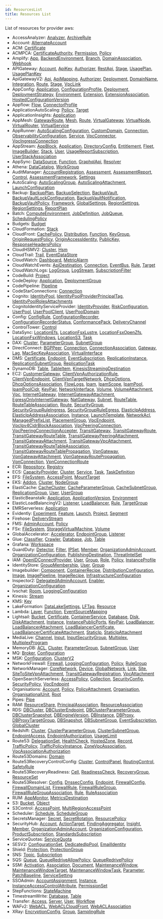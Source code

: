 ```yaml
---
id: ResourcesList
title: Resources List
---
```

List of resources for provider aws:

* AccessAnalyzer: 
[Analyzer](./resources/AccessAnalyzer/Analyzer.md), [ArchiveRule](./resources/AccessAnalyzer/ArchiveRule.md)
* Account: 
[AlternateAccount](./resources/Account/AlternateAccount.md)
* ACM: 
[Certificate](./resources/ACM/Certificate.md)
* ACMPCA: 
[CertificateAuthority](./resources/ACMPCA/CertificateAuthority.md), [Permission](./resources/ACMPCA/Permission.md), [Policy](./resources/ACMPCA/Policy.md)
* Amplify: 
[App](./resources/Amplify/App.md), [BackendEnvironment](./resources/Amplify/BackendEnvironment.md), [Branch](./resources/Amplify/Branch.md), [DomainAssociation](./resources/Amplify/DomainAssociation.md), [Webhook](./resources/Amplify/Webhook.md)
* APIGateway: 
[Account](./resources/APIGateway/Account.md), [ApiKey](./resources/APIGateway/ApiKey.md), [Authorizer](./resources/APIGateway/Authorizer.md), [RestApi](./resources/APIGateway/RestApi.md), [Stage](./resources/APIGateway/Stage.md), [UsagePlan](./resources/APIGateway/UsagePlan.md), [UsagePlanKey](./resources/APIGateway/UsagePlanKey.md)
* ApiGatewayV2: 
[Api](./resources/ApiGatewayV2/Api.md), [ApiMapping](./resources/ApiGatewayV2/ApiMapping.md), [Authorizer](./resources/ApiGatewayV2/Authorizer.md), [Deployment](./resources/ApiGatewayV2/Deployment.md), [DomainName](./resources/ApiGatewayV2/DomainName.md), [Integration](./resources/ApiGatewayV2/Integration.md), [Route](./resources/ApiGatewayV2/Route.md), [Stage](./resources/ApiGatewayV2/Stage.md), [VpcLink](./resources/ApiGatewayV2/VpcLink.md)
* AppConfig: 
[Application](./resources/AppConfig/Application.md), [ConfigurationProfile](./resources/AppConfig/ConfigurationProfile.md), [Deployment](./resources/AppConfig/Deployment.md), [DeploymentStrategy](./resources/AppConfig/DeploymentStrategy.md), [Environment](./resources/AppConfig/Environment.md), [Extension](./resources/AppConfig/Extension.md), [ExtensionAssociation](./resources/AppConfig/ExtensionAssociation.md), [HostedConfigurationVersion](./resources/AppConfig/HostedConfigurationVersion.md)
* Appflow: 
[Flow](./resources/Appflow/Flow.md), [ConnectorProfile](./resources/Appflow/ConnectorProfile.md)
* ApplicationAutoScaling: 
[Policy](./resources/ApplicationAutoScaling/Policy.md), [Target](./resources/ApplicationAutoScaling/Target.md)
* ApplicationInsights: 
[Application](./resources/ApplicationInsights/Application.md)
* AppMesh: 
[GatewayRoute](./resources/AppMesh/GatewayRoute.md), [Mesh](./resources/AppMesh/Mesh.md), [Route](./resources/AppMesh/Route.md), [VirtualGateway](./resources/AppMesh/VirtualGateway.md), [VirtualNode](./resources/AppMesh/VirtualNode.md), [VirtualRouter](./resources/AppMesh/VirtualRouter.md), [VirtualService](./resources/AppMesh/VirtualService.md)
* AppRunner: 
[AutoScalingConfiguration](./resources/AppRunner/AutoScalingConfiguration.md), [CustomDomain](./resources/AppRunner/CustomDomain.md), [Connection](./resources/AppRunner/Connection.md), [ObservabilityConfiguration](./resources/AppRunner/ObservabilityConfiguration.md), [Service](./resources/AppRunner/Service.md), [VpcConnector](./resources/AppRunner/VpcConnector.md), [VpcIngressConnection](./resources/AppRunner/VpcIngressConnection.md)
* AppStream: 
[AppBlock](./resources/AppStream/AppBlock.md), [Application](./resources/AppStream/Application.md), [DirectoryConfig](./resources/AppStream/DirectoryConfig.md), [Entitlement](./resources/AppStream/Entitlement.md), [Fleet](./resources/AppStream/Fleet.md), [ImageBuilder](./resources/AppStream/ImageBuilder.md), [Stack](./resources/AppStream/Stack.md), [User](./resources/AppStream/User.md), [UsageReportSubscription](./resources/AppStream/UsageReportSubscription.md), [UserStackAssociation](./resources/AppStream/UserStackAssociation.md)
* AppSync: 
[DataSource](./resources/AppSync/DataSource.md), [Function](./resources/AppSync/Function.md), [GraphqlApi](./resources/AppSync/GraphqlApi.md), [Resolver](./resources/AppSync/Resolver.md)
* Athena: 
[DataCatalog](./resources/Athena/DataCatalog.md), [WorkGroup](./resources/Athena/WorkGroup.md)
* AuditManager: 
[AccountRegistration](./resources/AuditManager/AccountRegistration.md), [Assessment](./resources/AuditManager/Assessment.md), [AssessmentReport](./resources/AuditManager/AssessmentReport.md), [Control](./resources/AuditManager/Control.md), [AssessmentFramework](./resources/AuditManager/AssessmentFramework.md), [Settings](./resources/AuditManager/Settings.md)
* AutoScaling: 
[AutoScalingGroup](./resources/AutoScaling/AutoScalingGroup.md), [AutoScalingAttachment](./resources/AutoScaling/AutoScalingAttachment.md), [LaunchConfiguration](./resources/AutoScaling/LaunchConfiguration.md)
* Backup: 
[BackupPlan](./resources/Backup/BackupPlan.md), [BackupSelection](./resources/Backup/BackupSelection.md), [BackupVault](./resources/Backup/BackupVault.md), [BackupVaultLockConfiguration](./resources/Backup/BackupVaultLockConfiguration.md), [BackupVaultNotification](./resources/Backup/BackupVaultNotification.md), [BackupVaultPolicy](./resources/Backup/BackupVaultPolicy.md), [Framework](./resources/Backup/Framework.md), [GlobalSettings](./resources/Backup/GlobalSettings.md), [RegionSettings](./resources/Backup/RegionSettings.md), [RegionSettings](./resources/Backup/RegionSettings.md), [ReportPlan](./resources/Backup/ReportPlan.md)
* Batch: 
[ComputeEnvironment](./resources/Batch/ComputeEnvironment.md), [JobDefinition](./resources/Batch/JobDefinition.md), [JobQueue](./resources/Batch/JobQueue.md), [SchedulingPolicy](./resources/Batch/SchedulingPolicy.md)
* Budgets: 
[Budget](./resources/Budgets/Budget.md)
* CloudFormation: 
[Stack](./resources/CloudFormation/Stack.md)
* CloudFront: 
[CachePolicy](./resources/CloudFront/CachePolicy.md), [Distribution](./resources/CloudFront/Distribution.md), [Function](./resources/CloudFront/Function.md), [KeyGroup](./resources/CloudFront/KeyGroup.md), [OriginRequestPolicy](./resources/CloudFront/OriginRequestPolicy.md), [OriginAccessIdentity](./resources/CloudFront/OriginAccessIdentity.md), [PublicKey](./resources/CloudFront/PublicKey.md), [ResponseHeadersPolicy](./resources/CloudFront/ResponseHeadersPolicy.md)
* CloudHSMV2: 
[Cluster](./resources/CloudHSMV2/Cluster.md), [Hsm](./resources/CloudHSMV2/Hsm.md)
* CloudTrail: 
[Trail](./resources/CloudTrail/Trail.md), [EventDataStore](./resources/CloudTrail/EventDataStore.md)
* CloudWatch: 
[Dashboard](./resources/CloudWatch/Dashboard.md), [MetricAlarm](./resources/CloudWatch/MetricAlarm.md)
* CloudWatchEvents: 
[ApiDestination](./resources/CloudWatchEvents/ApiDestination.md), [Connection](./resources/CloudWatchEvents/Connection.md), [EventBus](./resources/CloudWatchEvents/EventBus.md), [Rule](./resources/CloudWatchEvents/Rule.md), [Target](./resources/CloudWatchEvents/Target.md)
* CloudWatchLogs: 
[LogGroup](./resources/CloudWatchLogs/LogGroup.md), [LogStream](./resources/CloudWatchLogs/LogStream.md), [SubscriptionFilter](./resources/CloudWatchLogs/SubscriptionFilter.md)
* CodeBuild: 
[Project](./resources/CodeBuild/Project.md)
* CodeDeploy: 
[Application](./resources/CodeDeploy/Application.md), [DeploymentGroup](./resources/CodeDeploy/DeploymentGroup.md)
* CodePipeline: 
[Pipeline](./resources/CodePipeline/Pipeline.md)
* CodeStarConnections: 
[Connection](./resources/CodeStarConnections/Connection.md)
* Cognito: 
[IdentityPool](./resources/Cognito/IdentityPool.md), [IdentityPoolProviderPrincipalTag](./resources/Cognito/IdentityPoolProviderPrincipalTag.md), [IdentityPoolRolesAttachments](./resources/Cognito/IdentityPoolRolesAttachments.md)
* CognitoIdentityServiceProvider: 
[IdentityProvider](./resources/CognitoIdentityServiceProvider/IdentityProvider.md), [RiskConfiguration](./resources/CognitoIdentityServiceProvider/RiskConfiguration.md), [UserPool](./resources/CognitoIdentityServiceProvider/UserPool.md), [UserPoolClient](./resources/CognitoIdentityServiceProvider/UserPoolClient.md), [UserPoolDomain](./resources/CognitoIdentityServiceProvider/UserPoolDomain.md)
* Config: 
[ConfigRule](./resources/Config/ConfigRule.md), [ConfigurationRecorder](./resources/Config/ConfigurationRecorder.md), [ConfigurationRecorderStatus](./resources/Config/ConfigurationRecorderStatus.md), [ConformancePack](./resources/Config/ConformancePack.md), [DeliveryChannel](./resources/Config/DeliveryChannel.md)
* ControlTower: 
[Control](./resources/ControlTower/Control.md)
* DataSync: 
[LocationEfs](./resources/DataSync/LocationEfs.md), [LocationFsxLustre](./resources/DataSync/LocationFsxLustre.md), [LocationFsxOpenZfs](./resources/DataSync/LocationFsxOpenZfs.md), [LocationFsxWindows](./resources/DataSync/LocationFsxWindows.md), [LocationS3](./resources/DataSync/LocationS3.md), [Task](./resources/DataSync/Task.md)
* DAX: 
[Cluster](./resources/DAX/Cluster.md), [ParameterGroup](./resources/DAX/ParameterGroup.md), [SubnetGroup](./resources/DAX/SubnetGroup.md)
* DirectConnect: 
[BGPPeer](./resources/DirectConnect/BGPPeer.md), [Connection](./resources/DirectConnect/Connection.md), [ConnectionAssociation](./resources/DirectConnect/ConnectionAssociation.md), [Gateway](./resources/DirectConnect/Gateway.md), [Lag](./resources/DirectConnect/Lag.md), [MacSecKeyAssociation](./resources/DirectConnect/MacSecKeyAssociation.md), [VirtualInterface](./resources/DirectConnect/VirtualInterface.md)
* DMS: 
[Certificate](./resources/DMS/Certificate.md), [Endpoint](./resources/DMS/Endpoint.md), [EventSubscription](./resources/DMS/EventSubscription.md), [ReplicationInstance](./resources/DMS/ReplicationInstance.md), [ReplicationSubnetGroup](./resources/DMS/ReplicationSubnetGroup.md), [ReplicationTask](./resources/DMS/ReplicationTask.md)
* DynamoDB: 
[Table](./resources/DynamoDB/Table.md), [TableItem](./resources/DynamoDB/TableItem.md), [KinesisStreamingDestination](./resources/DynamoDB/KinesisStreamingDestination.md)
* EC2: 
[CustomerGateway](./resources/EC2/CustomerGateway.md), [ClientVpnAuthorizationRule](./resources/EC2/ClientVpnAuthorizationRule.md), [ClientVpnEndpoint](./resources/EC2/ClientVpnEndpoint.md), [ClientVpnTargetNetwork](./resources/EC2/ClientVpnTargetNetwork.md), [DhcpOptions](./resources/EC2/DhcpOptions.md), [DhcpOptionsAssociation](./resources/EC2/DhcpOptionsAssociation.md), [FlowLogs](./resources/EC2/FlowLogs.md), [Ipam](./resources/EC2/Ipam.md), [IpamScope](./resources/EC2/IpamScope.md), [IpamPool](./resources/EC2/IpamPool.md), [IpamPoolCidr](./resources/EC2/IpamPoolCidr.md), [KeyPair](./resources/EC2/KeyPair.md), [NetworkInterface](./resources/EC2/NetworkInterface.md), [Volume](./resources/EC2/Volume.md), [VolumeAttachment](./resources/EC2/VolumeAttachment.md), [Vpc](./resources/EC2/Vpc.md), [InternetGateway](./resources/EC2/InternetGateway.md), [InternetGatewayAttachment](./resources/EC2/InternetGatewayAttachment.md), [EgressOnlyInternetGateway](./resources/EC2/EgressOnlyInternetGateway.md), [NatGateway](./resources/EC2/NatGateway.md), [Subnet](./resources/EC2/Subnet.md), [RouteTable](./resources/EC2/RouteTable.md), [RouteTableAssociation](./resources/EC2/RouteTableAssociation.md), [Route](./resources/EC2/Route.md), [SecurityGroup](./resources/EC2/SecurityGroup.md), [SecurityGroupRuleIngress](./resources/EC2/SecurityGroupRuleIngress.md), [SecurityGroupRuleEgress](./resources/EC2/SecurityGroupRuleEgress.md), [ElasticIpAddress](./resources/EC2/ElasticIpAddress.md), [ElasticIpAddressAssociation](./resources/EC2/ElasticIpAddressAssociation.md), [Instance](./resources/EC2/Instance.md), [LaunchTemplate](./resources/EC2/LaunchTemplate.md), [NetworkAcl](./resources/EC2/NetworkAcl.md), [ManagedPrefixList](./resources/EC2/ManagedPrefixList.md), [PlacementGroup](./resources/EC2/PlacementGroup.md), [VpcEndpoint](./resources/EC2/VpcEndpoint.md), [VpcIpv4CidrBlockAssociation](./resources/EC2/VpcIpv4CidrBlockAssociation.md), [VpcPeeringConnection](./resources/EC2/VpcPeeringConnection.md), [VpcPeeringConnectionAccepter](./resources/EC2/VpcPeeringConnectionAccepter.md), [TransitGateway](./resources/EC2/TransitGateway.md), [TransitGatewayRoute](./resources/EC2/TransitGatewayRoute.md), [TransitGatewayRouteTable](./resources/EC2/TransitGatewayRouteTable.md), [TransitGatewayPeeringAttachment](./resources/EC2/TransitGatewayPeeringAttachment.md), [TransitGatewayAttachment](./resources/EC2/TransitGatewayAttachment.md), [TransitGatewayVpcAttachment](./resources/EC2/TransitGatewayVpcAttachment.md), [TransitGatewayRouteTableAssociation](./resources/EC2/TransitGatewayRouteTableAssociation.md), [TransitGatewayRouteTablePropagation](./resources/EC2/TransitGatewayRouteTablePropagation.md), [VpnGateway](./resources/EC2/VpnGateway.md), [VpnGatewayAttachment](./resources/EC2/VpnGatewayAttachment.md), [VpnGatewayRoutePropagation](./resources/EC2/VpnGatewayRoutePropagation.md), [VpnConnection](./resources/EC2/VpnConnection.md), [VpnConnectionRoute](./resources/EC2/VpnConnectionRoute.md)
* ECR: 
[Repository](./resources/ECR/Repository.md), [Registry](./resources/ECR/Registry.md)
* ECS: 
[CapacityProvider](./resources/ECS/CapacityProvider.md), [Cluster](./resources/ECS/Cluster.md), [Service](./resources/ECS/Service.md), [Task](./resources/ECS/Task.md), [TaskDefinition](./resources/ECS/TaskDefinition.md)
* EFS: 
[FileSystem](./resources/EFS/FileSystem.md), [AccessPoint](./resources/EFS/AccessPoint.md), [MountTarget](./resources/EFS/MountTarget.md)
* EKS: 
[Addon](./resources/EKS/Addon.md), [Cluster](./resources/EKS/Cluster.md), [NodeGroup](./resources/EKS/NodeGroup.md)
* ElastiCache: 
[CacheCluster](./resources/ElastiCache/CacheCluster.md), [CacheParameterGroup](./resources/ElastiCache/CacheParameterGroup.md), [CacheSubnetGroup](./resources/ElastiCache/CacheSubnetGroup.md), [ReplicationGroup](./resources/ElastiCache/ReplicationGroup.md), [User](./resources/ElastiCache/User.md), [UserGroup](./resources/ElastiCache/UserGroup.md)
* ElasticBeanstalk: 
[Application](./resources/ElasticBeanstalk/Application.md), [ApplicationVersion](./resources/ElasticBeanstalk/ApplicationVersion.md), [Environment](./resources/ElasticBeanstalk/Environment.md)
* ElasticLoadBalancingV2: 
[Listener](./resources/ElasticLoadBalancingV2/Listener.md), [LoadBalancer](./resources/ElasticLoadBalancingV2/LoadBalancer.md), [Rule](./resources/ElasticLoadBalancingV2/Rule.md), [TargetGroup](./resources/ElasticLoadBalancingV2/TargetGroup.md)
* EMRServerless: 
[Application](./resources/EMRServerless/Application.md)
* Evidently: 
[Experiment](./resources/Evidently/Experiment.md), [Feature](./resources/Evidently/Feature.md), [Launch](./resources/Evidently/Launch.md), [Project](./resources/Evidently/Project.md), [Segment](./resources/Evidently/Segment.md)
* Firehose: 
[DeliveryStream](./resources/Firehose/DeliveryStream.md)
* FMS: 
[AdminAccount](./resources/FMS/AdminAccount.md), [Policy](./resources/FMS/Policy.md)
* FSx: 
[FileSystem](./resources/FSx/FileSystem.md), [StorageVirtualMachine](./resources/FSx/StorageVirtualMachine.md), [Volume](./resources/FSx/Volume.md)
* GlobalAccelerator: 
[Accelerator](./resources/GlobalAccelerator/Accelerator.md), [EndpointGroup](./resources/GlobalAccelerator/EndpointGroup.md), [Listener](./resources/GlobalAccelerator/Listener.md)
* Glue: 
[Classifier](./resources/Glue/Classifier.md), [Crawler](./resources/Glue/Crawler.md), [Database](./resources/Glue/Database.md), [Job](./resources/Glue/Job.md), [Table](./resources/Glue/Table.md)
* Grafana: 
[Workspace](./resources/Grafana/Workspace.md)
* GuardDuty: 
[Detector](./resources/GuardDuty/Detector.md), [Filter](./resources/GuardDuty/Filter.md), [IPSet](./resources/GuardDuty/IPSet.md), [Member](./resources/GuardDuty/Member.md), [OrganizationAdminAccount](./resources/GuardDuty/OrganizationAdminAccount.md), [OrganizationConfiguration](./resources/GuardDuty/OrganizationConfiguration.md), [PublishingDestination](./resources/GuardDuty/PublishingDestination.md), [ThreatIntelSet](./resources/GuardDuty/ThreatIntelSet.md)
* IAM: 
[OpenIDConnectProvider](./resources/IAM/OpenIDConnectProvider.md), [User](./resources/IAM/User.md), [Group](./resources/IAM/Group.md), [Role](./resources/IAM/Role.md), [Policy](./resources/IAM/Policy.md), [InstanceProfile](./resources/IAM/InstanceProfile.md)
* IdentityStore: 
[GroupMembership](./resources/IdentityStore/GroupMembership.md), [User](./resources/IdentityStore/User.md), [Group](./resources/IdentityStore/Group.md)
* Imagebuilder: 
[Component](./resources/Imagebuilder/Component.md), [ContainerRecipe](./resources/Imagebuilder/ContainerRecipe.md), [DistributionConfiguration](./resources/Imagebuilder/DistributionConfiguration.md), [Image](./resources/Imagebuilder/Image.md), [ImagePipeline](./resources/Imagebuilder/ImagePipeline.md), [ImageRecipe](./resources/Imagebuilder/ImageRecipe.md), [InfrastructureConfiguration](./resources/Imagebuilder/InfrastructureConfiguration.md)
* Inspector2: 
[DelegatedAdminAccount](./resources/Inspector2/DelegatedAdminAccount.md), [Enabler](./resources/Inspector2/Enabler.md), [OrganizationConfiguration](./resources/Inspector2/OrganizationConfiguration.md)
* Ivschat: 
[Room](./resources/Ivschat/Room.md), [LoggingConfiguration](./resources/Ivschat/LoggingConfiguration.md)
* Kinesis: 
[Stream](./resources/Kinesis/Stream.md)
* KMS: 
[Key](./resources/KMS/Key.md)
* LakeFormation: 
[DataLakeSettings](./resources/LakeFormation/DataLakeSettings.md), [LFTag](./resources/LakeFormation/LFTag.md), [Resource](./resources/LakeFormation/Resource.md)
* Lambda: 
[Layer](./resources/Lambda/Layer.md), [Function](./resources/Lambda/Function.md), [EventSourceMapping](./resources/Lambda/EventSourceMapping.md)
* Lightsail: 
[Bucket](./resources/Lightsail/Bucket.md), [Certificate](./resources/Lightsail/Certificate.md), [ContainerService](./resources/Lightsail/ContainerService.md), [Database](./resources/Lightsail/Database.md), [Disk](./resources/Lightsail/Disk.md), [DiskAttachment](./resources/Lightsail/DiskAttachment.md), [Instance](./resources/Lightsail/Instance.md), [InstancePublicPorts](./resources/Lightsail/InstancePublicPorts.md), [KeyPair](./resources/Lightsail/KeyPair.md), [LoadBalancer](./resources/Lightsail/LoadBalancer.md), [LoadBalancerAttachment](./resources/Lightsail/LoadBalancerAttachment.md), [LoadBalancerCertificate](./resources/Lightsail/LoadBalancerCertificate.md), [LoadBalancerCertificateAttachment](./resources/Lightsail/LoadBalancerCertificateAttachment.md), [StaticIp](./resources/Lightsail/StaticIp.md), [StaticIpAttachment](./resources/Lightsail/StaticIpAttachment.md)
* MediaLive: 
[Channel](./resources/MediaLive/Channel.md), [Input](./resources/MediaLive/Input.md), [InputSecurityGroup](./resources/MediaLive/InputSecurityGroup.md), [Multiplex](./resources/MediaLive/Multiplex.md), [MultiplexProgram](./resources/MediaLive/MultiplexProgram.md)
* MemoryDB: 
[ACL](./resources/MemoryDB/ACL.md), [Cluster](./resources/MemoryDB/Cluster.md), [ParameterGroup](./resources/MemoryDB/ParameterGroup.md), [SubnetGroup](./resources/MemoryDB/SubnetGroup.md), [User](./resources/MemoryDB/User.md)
* MQ: 
[Broker](./resources/MQ/Broker.md), [Configuration](./resources/MQ/Configuration.md)
* MSK: 
[Configuration](./resources/MSK/Configuration.md), [ClusterV2](./resources/MSK/ClusterV2.md)
* NetworkFirewall: 
[Firewall](./resources/NetworkFirewall/Firewall.md), [LoggingConfiguration](./resources/NetworkFirewall/LoggingConfiguration.md), [Policy](./resources/NetworkFirewall/Policy.md), [RuleGroup](./resources/NetworkFirewall/RuleGroup.md)
* NetworkManager: 
[CoreNetwork](./resources/NetworkManager/CoreNetwork.md), [Device](./resources/NetworkManager/Device.md), [GlobalNetwork](./resources/NetworkManager/GlobalNetwork.md), [Link](./resources/NetworkManager/Link.md), [Site](./resources/NetworkManager/Site.md), [SiteToSiteVpnAttachment](./resources/NetworkManager/SiteToSiteVpnAttachment.md), [TransitGatewayRegistration](./resources/NetworkManager/TransitGatewayRegistration.md), [VpcAttachment](./resources/NetworkManager/VpcAttachment.md)
* OpenSearchServerless: 
[AccessPolicy](./resources/OpenSearchServerless/AccessPolicy.md), [Collection](./resources/OpenSearchServerless/Collection.md), [SecurityConfig](./resources/OpenSearchServerless/SecurityConfig.md), [SecurityPolicy](./resources/OpenSearchServerless/SecurityPolicy.md), [VpcEndpoint](./resources/OpenSearchServerless/VpcEndpoint.md)
* Organisations: 
[Account](./resources/Organisations/Account.md), [Policy](./resources/Organisations/Policy.md), [PolicyAttachment](./resources/Organisations/PolicyAttachment.md), [Organisation](./resources/Organisations/Organisation.md), [OrganisationalUnit](./resources/Organisations/OrganisationalUnit.md), [Root](./resources/Organisations/Root.md)
* Pipes: 
[Pipe](./resources/Pipes/Pipe.md)
* RAM: 
[ResourceShare](./resources/RAM/ResourceShare.md), [PrincipalAssociation](./resources/RAM/PrincipalAssociation.md), [ResourceAssociation](./resources/RAM/ResourceAssociation.md)
* RDS: 
[DBCluster](./resources/RDS/DBCluster.md), [DBClusterEndpoint](./resources/RDS/DBClusterEndpoint.md), [DBClusterParameterGroup](./resources/RDS/DBClusterParameterGroup.md), [DBClusterSnapshot](./resources/RDS/DBClusterSnapshot.md), [DBEngineVersion](./resources/RDS/DBEngineVersion.md), [DBInstance](./resources/RDS/DBInstance.md), [DBProxy](./resources/RDS/DBProxy.md), [DBProxyTargetGroup](./resources/RDS/DBProxyTargetGroup.md), [DBSnapshot](./resources/RDS/DBSnapshot.md), [DBSubnetGroup](./resources/RDS/DBSubnetGroup.md), [EventSubscription](./resources/RDS/EventSubscription.md), [GlobalCluster](./resources/RDS/GlobalCluster.md)
* Redshift: 
[Cluster](./resources/Redshift/Cluster.md), [ClusterParameterGroup](./resources/Redshift/ClusterParameterGroup.md), [ClusterSubnetGroup](./resources/Redshift/ClusterSubnetGroup.md), [EndpointAccess](./resources/Redshift/EndpointAccess.md), [EndpointAuthorization](./resources/Redshift/EndpointAuthorization.md), [UsageLimit](./resources/Redshift/UsageLimit.md)
* Route53: 
[DelegationSet](./resources/Route53/DelegationSet.md), [HealthCheck](./resources/Route53/HealthCheck.md), [HostedZone](./resources/Route53/HostedZone.md), [Record](./resources/Route53/Record.md), [TrafficPolicy](./resources/Route53/TrafficPolicy.md), [TrafficPolicyInstance](./resources/Route53/TrafficPolicyInstance.md), [ZoneVpcAssociation](./resources/Route53/ZoneVpcAssociation.md), [VpcAssociationAuthorization](./resources/Route53/VpcAssociationAuthorization.md)
* Route53Domains: 
[Domain](./resources/Route53Domains/Domain.md)
* Route53RecoveryControlConfig: 
[Cluster](./resources/Route53RecoveryControlConfig/Cluster.md), [ControlPanel](./resources/Route53RecoveryControlConfig/ControlPanel.md), [RoutingControl](./resources/Route53RecoveryControlConfig/RoutingControl.md), [SafetyRule](./resources/Route53RecoveryControlConfig/SafetyRule.md)
* Route53RecoveryReadiness: 
[Cell](./resources/Route53RecoveryReadiness/Cell.md), [ReadinessCheck](./resources/Route53RecoveryReadiness/ReadinessCheck.md), [RecoveryGroup](./resources/Route53RecoveryReadiness/RecoveryGroup.md), [ResourceSet](./resources/Route53RecoveryReadiness/ResourceSet.md)
* Route53Resolver: 
[Config](./resources/Route53Resolver/Config.md), [DnssecConfig](./resources/Route53Resolver/DnssecConfig.md), [Endpoint](./resources/Route53Resolver/Endpoint.md), [FirewallConfig](./resources/Route53Resolver/FirewallConfig.md), [FirewallDomainList](./resources/Route53Resolver/FirewallDomainList.md), [FirewallRule](./resources/Route53Resolver/FirewallRule.md), [FirewallRuleGroup](./resources/Route53Resolver/FirewallRuleGroup.md), [FirewallRuleGroupAssociation](./resources/Route53Resolver/FirewallRuleGroupAssociation.md), [Rule](./resources/Route53Resolver/Rule.md), [RuleAssociation](./resources/Route53Resolver/RuleAssociation.md)
* RUM: 
[AppMonitor](./resources/RUM/AppMonitor.md), [MetricsDestination](./resources/RUM/MetricsDestination.md)
* S3: 
[Bucket](./resources/S3/Bucket.md), [Object](./resources/S3/Object.md)
* S3Control: 
[AccessPoint](./resources/S3Control/AccessPoint.md), [MultiRegionAccessPoint](./resources/S3Control/MultiRegionAccessPoint.md)
* Scheduler: 
[Schedule](./resources/Scheduler/Schedule.md), [ScheduleGroup](./resources/Scheduler/ScheduleGroup.md)
* SecretsManager: 
[Secret](./resources/SecretsManager/Secret.md), [SecretRotation](./resources/SecretsManager/SecretRotation.md), [ResourcePolicy](./resources/SecretsManager/ResourcePolicy.md)
* SecurityHub: 
[Account](./resources/SecurityHub/Account.md), [ActionTarget](./resources/SecurityHub/ActionTarget.md), [FindingAggregator](./resources/SecurityHub/FindingAggregator.md), [Insight](./resources/SecurityHub/Insight.md), [Member](./resources/SecurityHub/Member.md), [OrganizationAdminAccount](./resources/SecurityHub/OrganizationAdminAccount.md), [OrganizationConfiguration](./resources/SecurityHub/OrganizationConfiguration.md), [ProductSubscription](./resources/SecurityHub/ProductSubscription.md), [StandardsSubscription](./resources/SecurityHub/StandardsSubscription.md)
* ServiceQuotas: 
[ServiceQuota](./resources/ServiceQuotas/ServiceQuota.md)
* SESV2: 
[ConfigurationSet](./resources/SESV2/ConfigurationSet.md), [DedicatedIpPool](./resources/SESV2/DedicatedIpPool.md), [EmailIdentity](./resources/SESV2/EmailIdentity.md)
* Shield: 
[Protection](./resources/Shield/Protection.md), [ProtectionGroup](./resources/Shield/ProtectionGroup.md)
* SNS: 
[Topic](./resources/SNS/Topic.md), [Subscription](./resources/SNS/Subscription.md)
* SQS: 
[Queue](./resources/SQS/Queue.md), [QueueRedriveAllowPolicy](./resources/SQS/QueueRedriveAllowPolicy.md), [QueueRedrivePolicy](./resources/SQS/QueueRedrivePolicy.md)
* SSM: 
[Activation](./resources/SSM/Activation.md), [Association](./resources/SSM/Association.md), [Document](./resources/SSM/Document.md), [MaintenanceWindow](./resources/SSM/MaintenanceWindow.md), [MaintenanceWindowTarget](./resources/SSM/MaintenanceWindowTarget.md), [MaintenanceWindowTask](./resources/SSM/MaintenanceWindowTask.md), [Parameter](./resources/SSM/Parameter.md), [PatchBaseline](./resources/SSM/PatchBaseline.md), [ServiceSetting](./resources/SSM/ServiceSetting.md)
* SSOAdmin: 
[AccountAssignment](./resources/SSOAdmin/AccountAssignment.md), [Instance](./resources/SSOAdmin/Instance.md), [InstanceAccessControlAttribute](./resources/SSOAdmin/InstanceAccessControlAttribute.md), [PermissionSet](./resources/SSOAdmin/PermissionSet.md)
* StepFunctions: 
[StateMachine](./resources/StepFunctions/StateMachine.md)
* TimestreamWrite: 
[Database](./resources/TimestreamWrite/Database.md), [Table](./resources/TimestreamWrite/Table.md)
* Transfer: 
[Access](./resources/Transfer/Access.md), [Server](./resources/Transfer/Server.md), [User](./resources/Transfer/User.md), [Workflow](./resources/Transfer/Workflow.md)
* WAFv2: 
[WebACL](./resources/WAFv2/WebACL.md), [WebACLCloudFront](./resources/WAFv2/WebACLCloudFront.md), [WebACLAssociation](./resources/WAFv2/WebACLAssociation.md)
* XRay: 
[EncryptionConfig](./resources/XRay/EncryptionConfig.md), [Group](./resources/XRay/Group.md), [SamplingRule](./resources/XRay/SamplingRule.md)